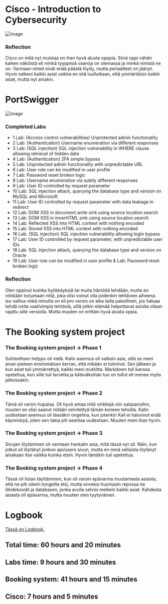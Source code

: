 # Cisco - Introduction to Cybersecurity

![image](https://github.com/user-attachments/assets/31c5743b-49b5-437d-a473-fe814178684f)

### Reflection

Cisco on mitä nyt muistaa on ihan hyvä alusta opppia. Siinä oppi vähän kaiken näköistä eli minkä tyyppisiä vaaroja on olemassa ja minkä nimisiä ne on. Varmaan nimet eivät enää päästä löydy, mutta periaatteet on jäänyt. Hyvin selkeni kaikki asiat vaikka en sitä luullutkaan, että ymmärtäisin kaikki asiat, mutta nyt ainakin. 

# PortSwigger

![image](https://github.com/user-attachments/assets/361d1832-3318-4b16-9350-63bbd634e562)

### Completed Labs
- 1 Lab: (Access control vulnerabilities) Unprotected admin functionality
- 2 Lab: (Authentication) Username enumeration via different responses
- 3 Lab: (SQL injection) SQL injection vulnerability in WHERE clause allowing retrieval of hidden data
- 4 Lab: (Authentication) 2FA simple bypass
- 5 Lab: Unprotected admin functionality with unpredictable URL
- 6 Lab: User role can be modified in user profile
- 7 Lab: Password reset broken logic
- 8 Lab: Username enumeration via subtly different responses
- 9 Lab: User ID controlled by request parameter
- 10 Lab: SQL injection attack, querying the database type and version on MySQL and Microsoft
- 11 Lab: User ID controlled by request parameter with data leakage in redirect
- 12 Lab: DOM XSS in document.write sink using source location.search
- 13 Lab: DOM XSS in innerHTML sink using source location.search
- 14 Lab: Reflected XSS into HTML context with nothing encoded
- 15 Lab: Stored XSS into HTML context with nothing encoded
- 16 Lab: (SQL injection) SQL injection vulnerability allowing login bypass
- 17 Lab: User ID controlled by request parameter, with unpredictable user IDs
- 18 Lab: SQL injection attack, querying the database type and version on Oracle
- 19 Lab: User role can be modified in user profile & Lab: Password reset broken logic

### Reflection

Olen oppinut kuinka hyökkäyksiä tai muita häiriöitä tehdään, mutta en niinkään torjumaan niitä, joka olisi voinut olla joidenkin tehtävien aiheena. Iso valitus mikä minulta on eli pro versio on aika lailla pakollinen, jos haluaa tehdä noita vaativimpia tehtäviä, sillä jotkin elämää helpottavat asioita ollaan rajattu sille versiolla. Mutta muuten on erittäin hyvä alusta oppia.

#  The Booking system project

### The Booking system project → Phase 1
Suhteellisen helppo oli vielä. Kalin asennus oli vaikein asia, sillä se meni aivan pieleen ensimmäisen kerran, että mikään ei toiminut. Sen jälkeen ja kun asiat tuli ymmärrettyä, kaikki meni mutkitta. Markdown tuli kanssa opeteltua, kun sille tuli tarvetta ja käteväksihän tuo on tullut eli menee myös jatkossakin.

### The Booking system project → Phase 2
Tämä oli varsin hupaisa. Oli hyvä antaa niitä vinkkejä niin salasanoihin, muuten en olisi saanut mitään selvitettyä tämän koneen tehoilla. Kalin uudestaan asennus oli tässäkin ongelma, kun jotenkin Kali ei halunnut enää käynnistyä, joten sen takia piti asentaa uudestaan. Muuten meni ihan hyvin.

### The Booking system project → Phase 3
Sivujen löytäminen oli varmaan hankalin asia, mitä tässä nyt oli. Näin, kun jotkut oli löytänyt jonkun api/users sivun, mutta en minä sellaista löytänyt ainakaan itse vaikka kuinka etsin. Hyvin tämäkin tuli opeteltua.

### The Booking system project → Phase 4
Tässä oli listan täyttäminen, kun oli varsin epävarma muutamasta asiasta, että ne piti oikein tongeilla etsi, mutta onneksi huomasin repossa ne lähdekoodit ja databasen, jonka avulla selvisi melkein kaikki asiat. Kahdesta asiasta oli epävarma, mutta muuten olen tyytyväinen.

# Logbook

[Tässä on Logbook.](https://github.com/JuhaniPaananen/Juhani-s-Logbook/blob/main/README.md)

## Total time: 60 hours and 20 minutes
## Labs time: 9 hours and 30 minutes
## Booking system: 41 hours and 15 minutes
## Cisco: 7 hours and 5 minutes
